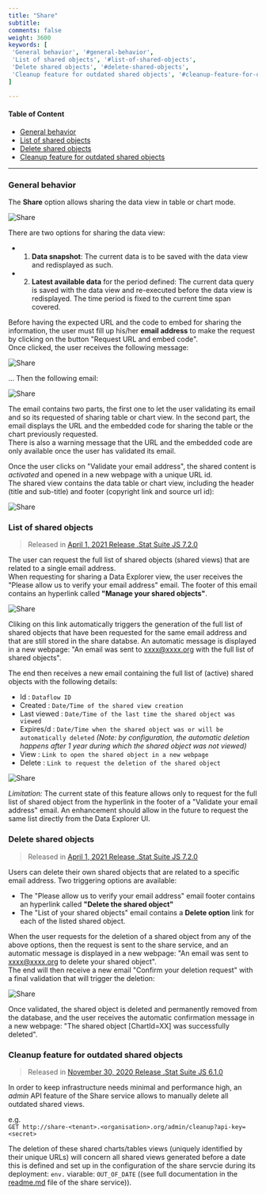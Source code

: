 ```yaml
---
title: "Share"
subtitle: 
comments: false
weight: 3600
keywords: [
 'General behavior', '#general-behavior',
 'List of shared objects', '#list-of-shared-objects',
 'Delete shared objects', '#delete-shared-objects',
 'Cleanup feature for outdated shared objects', '#cleanup-feature-for-outdated-shared-objects',
]

---
```


#### Table of Content
- [General behavior](#general-behavior)
- [List of shared objects](#list-of-shared-objects)
- [Delete shared objects](#delete-shared-objects)
- [Cleanup feature for outdated shared objects](#cleanup-feature-for-outdated-shared-objects)

---

### General behavior
The **Share** option allows sharing the data view in table or chart mode.

![Share](/dotstatsuite-documentation/images/de-share1.png)

There are two options for sharing the data view:
* 1) **Data snapshot**: The current data is to be saved with the data view and redisplayed as such.
* 2) **Latest available data** for the period defined: The current data query is saved with the data view and re-executed before the data view is redisplayed. The time period is fixed to the current time span covered.

Before having the expected URL and the code to embed for sharing the information, the user must fill up his/her **email address** to make the request by clicking on the button "Request URL and embed code".  
Once clicked, the user receives the following message:

![Share](/dotstatsuite-documentation/images/de-share2.png)

... Then the following email:

![Share](/dotstatsuite-documentation/images/de-share3.png)

The email contains two parts, the first one to let the user validating its email and so its requested of sharing table or chart view. In the second part, the email displays the URL and the embedded code for sharing the table or the chart previously requested.  
There is also a warning message that the URL and the embedded code are only available once the user has validated its email.

Once the user clicks on "Validate your email address", the shared content is *activated* and opened in a new webpage with a unique URL id.  
The shared view contains the data table or chart view, including the header (title and sub-title) and footer (copyright link and source url id):

![Share](/dotstatsuite-documentation/images/de-share4.png)

### List of shared objects
> Released in [April 1, 2021 Release .Stat Suite JS 7.2.0](https://sis-cc.gitlab.io/dotstatsuite-documentation/changelog/#april-1-2021)

The user can request the full list of shared objects (shared views) that are related to a single email address.  
When requesting for sharing a Data Explorer view, the user receives the "Please allow us to verify your email address" email. The footer of this email contains an hyperlink called **"Manage your shared objects"**.

![Share](/dotstatsuite-documentation/images/de-share5.png)

Cliking on this link automatically triggers the generation of the full list of shared objects that have been requested for the same email address and that are still stored in the share databse. An automatic message is displayed in a new webpage: "An email was sent to xxxx@xxxx.org with the full list of shared objects".

The end then receives a new email containing the full list of (active) shared objects with the following details:
* Id : `Dataflow ID`
* Created : `Date/Time of the shared view creation`
* Last viewed : `Date/Time of the last time the shared object was viewed`
* Expires/d : `Date/Time when the shared object was or will be automatically deleted` *(Note: by configuration, the automatic deletion happens after 1 year during which the shared object was not viewed)*
* View : `Link to open the shared object in a new webpage`
* Delete : `Link to request the deletion of the shared object`

![Share](/dotstatsuite-documentation/images/de-share6.png)

*Limitation:* The current state of this feature allows only to request for the full list of shared object from the hyperlink in the footer of a "Validate your email address" email. An enhancement should allow in the future to request the same list directly from the Data Explorer UI.

### Delete shared objects
> Released in [April 1, 2021 Release .Stat Suite JS 7.2.0](https://sis-cc.gitlab.io/dotstatsuite-documentation/changelog/#april-1-2021)

Users can delete their own shared objects that are related to a specific email address. Two triggering options are available:
* The "Please allow us to verify your email address" email footer contains an hyperlink called **"Delete the shared object"**
* The "List of your shared objects" email contains a **Delete option** link for each of the listed shared object.

When the user requests for the deletion of a shared object from any of the above options, then the request is sent to the share service, and an automatic message is displayed in a new webpage: "An email was sent to xxxx@xxxx.org to delete your shared object".  
The end will then receive a new email "Confirm your deletion request" with a final validation that will trigger the deletion:

![Share](/dotstatsuite-documentation/images/de-share7.png)

Once validated, the shared object is deleted and permanently removed from the database, and the user receives the automatic confirmation message in a new webpage: "The shared object [ChartId=XX] was successfully deleted".

### Cleanup feature for outdated shared objects
> Released in [November 30, 2020 Release .Stat Suite JS 6.1.0](https://sis-cc.gitlab.io/dotstatsuite-documentation/changelog/#november-30-2020)

In order to keep infrastructure needs minimal and performance high, an *admin* API feature of the Share service allows to manually delete all outdated shared views.

e.g.  
`GET http://share-<tenant>.<organisation>.org/admin/cleanup?api-key=<secret>`

The deletion of these shared charts/tables views (uniquely identified by their unique URLs) will concern all shared views generated before a date this is defined and set up in the configuration of the share servcie during its deployment: `env.` viarable: `OUT_OF_DATE` ((see full documentation in the [readme.md](https://gitlab.com/sis-cc/.stat-suite/dotstatsuite-share/-/tree/master#share-server) file of the share service)).
